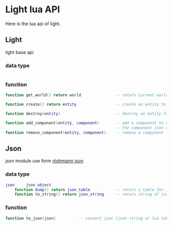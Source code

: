 # Light lua API
Here is the lua api of light.
## Light
light base api
### data type
```
```
### function
```lua
function get_world() return world               -- return current world

function create() return entity                 -- create an entity to current world

function destroy(entity)                        -- destroy an entity form current world

function add_component(entity, component)       -- add a component to entity, the component is the file name of 
                                                -- the component json or string (maybe table)
function remove_component(entity, component)    -- remove a component from entity

```
## Json
json module use form [nlohmann json](https://github.com/nlohmann/json)
### data type
```lua
json     json object
    function dump() return json_table           -- return a table for json file
    function to_string() return json_string     -- return string of json object
```
### function
```lua
function to_json(json)          -- convert json (json string or lua table) to json object
```